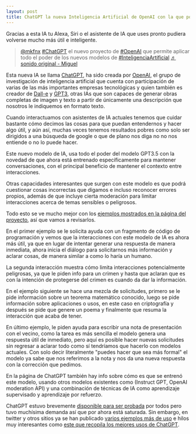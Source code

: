 ```yaml
---  
layout: post  
title: ChatGPT la nueva Inteligencia Artificial de OpenAI con la que podremos tener conversaciones avanzadas.
---
```


Gracias a esta IA tu Alexa, Siri o el asistente de IA que uses pronto pudiera volverse mucho más útil e inteligente.

<blockquote class="tiktok-embed" cite="https://www.tiktok.com/@mkfnx/video/7172256405787872517" data-video-id="7172256405787872517" style="max-width: 605px;min-width: 325px;" > <section> <a target="_blank" title="@mkfnx" href="https://www.tiktok.com/@mkfnx?refer=embed">@mkfnx</a> <a title="chatgpt" target="_blank" href="https://www.tiktok.com/tag/chatgpt?refer=embed">#ChatGPT</a> el nuevo proyecto de <a title="openai" target="_blank" href="https://www.tiktok.com/tag/openai?refer=embed">#OpenAI</a> que permite aplicar todo el poder de los nuevos modelos de <a title="inteligenciaartificial" target="_blank" href="https://www.tiktok.com/tag/inteligenciaartificial?refer=embed">#InteligenciaArtificial</a> <a target="_blank" title="♬ sonido original - Miguel" href="https://www.tiktok.com/music/sonido-original-7172256460897438469?refer=embed">♬ sonido original - Miguel</a> </section> </blockquote> <script async src="https://www.tiktok.com/embed.js"></script>

Esta nueva IA se llama [ChatGPT](https://openai.com/blog/chatgpt/), ha sido creada por [OpenAI](https://openai.com/), el grupo de investigación de inteligencia artificial que cuenta con participación de varias de las más importantes empresas tecnológicas y quien también es creador de [Dall-e](https://openai.com/dall-e-2/) y [GPT3](https://openai.com/api/), otras IAs que son capaces de generar obras completas de imagen y texto a partir de únicamente una descripción que nosotros le indiquemos en formato texto.

Cuando interactuamos con asistentes de IA actuales tenemos que cuidar bastante cómo decimos las cosas para que puedan entendernos y hacer algo útil, y aún así, muchas veces tenemos resultados pobres como solo ser dirigidos a una búsqueda de google o que de plano nos diga no no nos entiende o no lo puede hacer.

Este nuevo modelo de IA, usa todo el poder del modelo GPT3.5 con la novedad de que ahora está entrenado específicamente para mantener conversaciones, con el principal beneficio de mantener el contexto entre interacciones.

Otras capacidades interesantes que surgen con este modelo es que podrá cuestionar cosas incorrectas que digamos e incluso reconocer errores propios, además de que incluye cierta moderación para limitar interacciones acerca de temas sensibles o peligrosos.

Todo esto se ve mucho mejor con los [ejemplos mostrados en la página del proyecto](https://openai.com/blog/chatgpt/#samples), así que vamos a revisarlos.

En el primer ejemplo se le solicita ayuda con un fragmento de código de programación y vemos que la interacciones con este modelo de IA es ahora más útil, ya que en lugar de intentar generar una respuesta de manera inmediata, ahora inicia el diálogo para solicitarnos más información y aclarar cosas, de manera similar a como lo haría un humano.

La segunda interacción muestra cómo limita interacciones potencialmente peligrosas, ya que le piden info para un crimen y hasta que aclaran que es con la intención de protegerse del crimen es cuando da dar la información.

En el ejemplo siguiente se hace una mezcla de solicitudes, primero se le pide información sobre un teorema matemático conocido, luego se pide información sobre aplicaciones o usos, en este caso en criptografía y después se pide que genere un poema y finalmente que resuma la interacción que acaba de tener.

En último ejemplo, le piden ayuda para escribir una nota de presentación con el vecino, como la tarea es más sencilla el modelo genera una respuesta útil de inmediato, pero aquí es posible hacer nuevas solicitudes sin regresar a aclarar todo como sí tendríamos que hacerlo con modelos actuales. Con solo decir literalmente "puedes hacer que sea más formal" el modelo ya sabe que nos referimos a la nota y nos da una nueva respuesta con la corrección que pedimos.

En la página de ChatGPT también hay info sobre cómo es que se entrenó este modelo, usando otros modelos existentes como (Instruct GPT, OpenAI moderation API) y una combinación de técnicas de IA como aprendizaje supervisado y aprendizaje por refuerzo.

ChatGPT estuvo brevemente [disponible para ser probada](https://chat.openai.com/auth/login) por todos pero tuvo muchísima demanda así que por ahora está saturada. Sin embargo, en twitter y otros sitios ya se han publicado [varios ejemplos más de uso](https://twitter.com/search?q=chatgpt&src=typed_query) e hilos muy interesantes como [este que recopila los mejores usos de ChatGPT](https://twitter.com/bentossell/status/1598269692082151424).